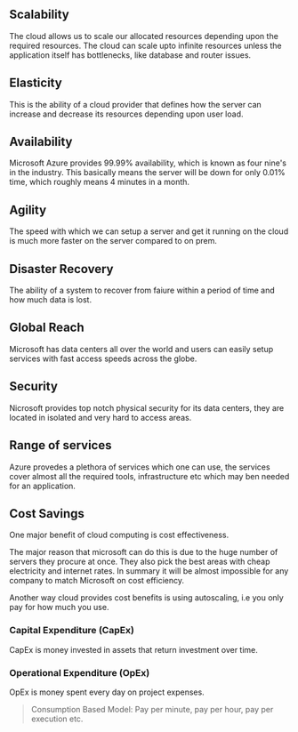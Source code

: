 ## Scalability

The cloud allows us to scale our allocated resources depending upon the required resources.
The cloud can scale upto infinite resources unless the application itself has bottlenecks, like database and router issues.

## Elasticity

This is the ability of a cloud provider that defines how the server can increase and decrease its resources depending upon user load.

## Availability

Microsoft Azure provides 99.99% availability, which is known as four nine's in the industry.
This basically means the server will be down for only 0.01% time, which roughly means 4 minutes in a month.

## Agility

The speed with which we can setup a server and get it running on the cloud is much more faster on the server compared to on prem.

## Disaster Recovery

The ability of a system to recover from faiure within a period of time and how much data is lost.

## Global Reach

Microsoft has data centers all over the world and users can easily setup services with fast access speeds across the globe.

## Security

Nicrosoft provides top notch physical security for its data centers, they are located in isolated and very hard to access areas.

## Range of services

Azure provedes a plethora of services which one can use, the services cover almost all the required tools, infrastructure etc which may ben needed for an application.

## Cost Savings
One major benefit of cloud computing is cost effectiveness.

The major reason that microsoft can do this is due to the huge number of servers they procure at once.
They also pick the best areas with cheap electricity and internet rates.
In summary it will be almost impossible for any company to match Microsoft on cost efficiency.

Another way cloud provides cost benefits is using autoscaling, i.e you only pay for how much you use.

### Capital Expenditure (CapEx)

CapEx is money invested in assets that return investment over time.

### Operational Expenditure (OpEx)

OpEx is money spent every day on project expenses.

> Consumption Based Model: Pay per minute, pay per hour, pay per execution etc.
